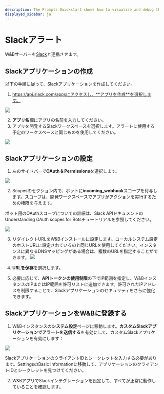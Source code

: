 ```yaml
---
description: The Prompts Quickstart shows how to visualise and debug the execution flow of your LLM chains and pipelines
displayed_sidebar: ja
---
```

# Slackアラート

W&Bサーバーを[Slack](https://slack.com/)と連携させます。

## Slackアプリケーションの作成

以下の手順に従って、Slackアプリケーションを作成してください。

1. https://api.slack.com/appsにアクセスし、**アプリを作成**を選択します。

![](/images/hosting/create_an_app.png)

2. **アプリ名**欄にアプリの名前を入力してください。
3. アプリを開発するSlackワークスペースを選択します。アラートに使用する予定のワークスペースと同じものを使用してください。

![](/images/hosting/name_app_workspace.png)

## Slackアプリケーションの設定

1. 左のサイドバーで**OAuth & Permissions**を選択します。

![](/images/hosting/add_an_oath.png)

2. Scopesのセクション内で、ボットに**incoming_webhook**スコープを付与します。スコープは、開発ワークスペースでアプリがアクションを実行するための権限を与えます。

  ボット用のOAuthスコープについての詳細は、Slack APIドキュメントのUnderstanding OAuth scopes for Botsチュートリアルを参照してください。
  
![](/images/hosting/save_urls.png)

3. リダイレクトURLをW&Bインストールに設定します。ローカルシステム設定のホストURLに設定されているのと同じURLを使用してください。インスタンスに異なるDNSマッピングがある場合は、複数のURLを指定することができます。
![](/images/hosting/redirect_urls.png)

4. **URLを保存**を選択します。

5. 必要に応じて、**APIトークンの使用制限**の下でIP範囲を指定し、W&BインスタンスのIPまたはIP範囲を許可リストに追加できます。許可されたIPアドレスを制限することで、Slackアプリケーションのセキュリティをさらに強化できます。

## SlackアプリケーションをW&Bに登録する

1. W&Bインスタンスの**システム設定**ページに移動します。**カスタムSlackアプリケーションでアラートを送信する**を有効にして、カスタムSlackアプリケーションを有効にします：

![](/images/hosting/register_slack_app.png)

SlackアプリケーションのクライアントIDとシークレットを入力する必要があります。SettingsのBasic Informationに移動して、アプリケーションのクライアントIDとシークレットを見つけてください。

2. W&BアプリでSlackインテグレーションを設定して、すべてが正常に動作していることを確認します。